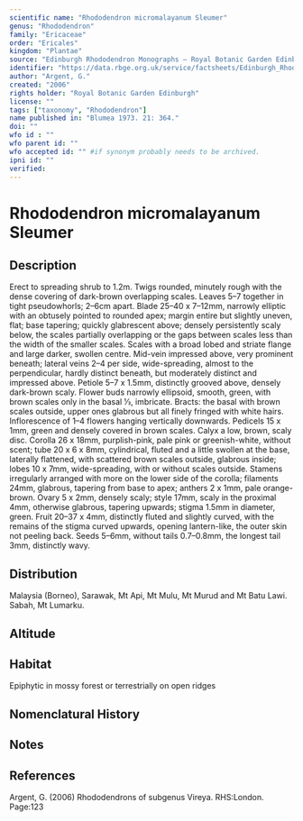 ```yaml
---
scientific name: "Rhododendron micromalayanum Sleumer"
genus: "Rhododendron"
family: "Ericaceae"
order: "Ericales"
kingdom: "Plantae"
source: "Edinburgh Rhododendron Monographs – Royal Botanic Garden Edinburgh"
identifier: "https://data.rbge.org.uk/service/factsheets/Edinburgh_Rhododendron_Monographs.xhtml"
author: "Argent, G."
created: "2006"
rights holder: "Royal Botanic Garden Edinburgh"
license: ""
tags: ["taxonomy", "Rhododendron"]
name published in: "Blumea 1973. 21: 364."
doi: ""
wfo id : ""
wfo parent id: ""
wfo accepted id: "" #if synonym probably needs to be archived.                      
ipni id: ""
verified:
---
```


                       

# Rhododendron micromalayanum Sleumer

## Description
Erect to spreading shrub to 1.2m. Twigs rounded, minutely rough with the dense covering of dark-brown overlapping scales. Leaves 5–7 together in tight pseudo­whorls; 2–6cm apart. Blade 25–40 x 7–12mm, narrowly elliptic with an obtusely pointed to rounded apex; margin entire but slightly uneven, flat; base tapering; quickly glabrescent above; densely persistently scaly below, the scales partially overlapping or the gaps between scales less than the width of the smaller scales. Scales with a broad lobed and striate flange and large darker, swollen centre. Mid-vein impressed above, very prominent beneath; lateral veins 2–4 per side, wide-spreading, almost to the perpendicular, hardly distinct beneath, but moderately distinct and impressed above. Petiole 5–7 x 1.5mm, distinctly grooved above, densely dark-brown scaly. Flower buds narrowly ellipsoid, smooth, green, with brown scales only in the basal 1⁄3, imbricate. Bracts: the basal with brown scales outside, upper ones glabrous but all finely fringed with white hairs. Inflorescence of 1–4 flowers hanging vertically downwards. Pedicels 15 x 1mm, green and densely covered in brown scales. Calyx a low, brown, scaly disc. Corolla 26 x 18mm, purplish-pink, pale pink or greenish-white, without scent; tube 20 x 6 x 8mm, cylindrical, fluted and a little swollen at the base, laterally flattened, with scattered brown scales outside, glabrous inside; lobes 10 x 7mm, wide-spreading, with or without scales outside. Stamens irregularly arranged with more on the lower side of the corolla; filaments 24mm, glabrous, tapering from base to apex; anthers 2 x 1mm, pale orange-brown. Ovary 5 x 2mm, densely scaly; style 17mm, scaly in the proximal 4mm, otherwise glabrous, tapering upwards; stigma 1.5mm in diameter, green. Fruit 20–37 x 4mm, distinctly fluted and slightly curved, with the remains of the stigma curved upwards, opening lantern-like, the outer skin not peeling back. Seeds 5–6mm, without tails 0.7–0.8mm, the longest tail 3mm, distinctly wavy.

## Distribution
Malaysia (Borneo), Sarawak, Mt Api, Mt Mulu, Mt Murud and Mt Batu Lawi. Sabah, Mt Lumarku.

## Altitude


## Habitat
Epiphytic in mossy forest or terrestrially on open ridges

## Nomenclatural History

                       
## Notes


## References

Argent, G. (2006) Rhododendrons of subgenus Vireya. RHS:London. Page:123
